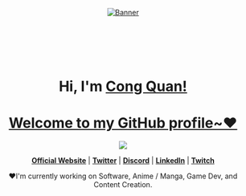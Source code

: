 <p align="center" style =" width: 100%;
              height:100px;">
  <a href="#" style =" width: 100%;
    height: 100%;
    object-fit: cover;"><img src="https://i.pinimg.com/originals/6f/40/01/6f40010dbf9ad18584707eb0fafe4a9b.gif" alt="Banner"></a>
</p>

<h1 align="center">Hi, I'm <a href="#"Cong Quan</a>Cong Quan!</h1>
<h1 align="center">Welcome to my GitHub profile~❤</h1>

<p align="center">
  <a href="#"><img src="https://i.pinimg.com/564x/af/2e/62/af2e6218fe3c3cb020d153553d082b3f.jpg"></a>
</p>

<p align="center">
  <strong><a href="#">Official Website</a></strong> |
  <strong><a href="#">Twitter</a></strong> |
  <strong><a href="#">Discord</a></strong> |
  <strong><a href="#">LinkedIn</a></strong> |
  <strong><a href="#">Twitch</a></strong>
</p>

<p align="center">❤I'm currently working on Software, Anime / Manga, Game Dev, and Content Creation.</p>

<!--
**edisonlee55/edisonlee55** is a ✨ _special_ ✨ repository because its `README.md` (this file) appears on your GitHub profile.

Here are some ideas to get you started:

- 🔭 I’m currently working on ...
- 🌱 I’m currently learning ...
- 👯 I’m looking to collaborate on ...
- 🤔 I’m looking for help with ...
- 💬 Ask me about ...
- 📫 How to reach me: ...
- 😄 Pronouns: ...
- ⚡ Fun fact: ...
-->
